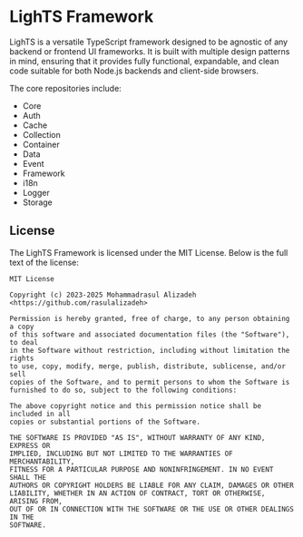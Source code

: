 # LighTS Framework

LighTS is a versatile TypeScript framework designed to be agnostic of any backend or frontend UI frameworks. It is built with multiple design patterns in mind, ensuring that it provides fully functional, expandable, and clean code suitable for both Node.js backends and client-side browsers.

The core repositories include:

- Core
- Auth
- Cache
- Collection
- Container
- Data
- Event
- Framework
- i18n
- Logger
- Storage

## License

The LighTS Framework is licensed under the MIT License. Below is the full text of the license:

```plaintext
MIT License

Copyright (c) 2023-2025 Mohammadrasul Alizadeh <https://github.com/rasulalizadeh>

Permission is hereby granted, free of charge, to any person obtaining a copy
of this software and associated documentation files (the "Software"), to deal
in the Software without restriction, including without limitation the rights
to use, copy, modify, merge, publish, distribute, sublicense, and/or sell
copies of the Software, and to permit persons to whom the Software is
furnished to do so, subject to the following conditions:

The above copyright notice and this permission notice shall be included in all
copies or substantial portions of the Software.

THE SOFTWARE IS PROVIDED "AS IS", WITHOUT WARRANTY OF ANY KIND, EXPRESS OR
IMPLIED, INCLUDING BUT NOT LIMITED TO THE WARRANTIES OF MERCHANTABILITY,
FITNESS FOR A PARTICULAR PURPOSE AND NONINFRINGEMENT. IN NO EVENT SHALL THE
AUTHORS OR COPYRIGHT HOLDERS BE LIABLE FOR ANY CLAIM, DAMAGES OR OTHER
LIABILITY, WHETHER IN AN ACTION OF CONTRACT, TORT OR OTHERWISE, ARISING FROM,
OUT OF OR IN CONNECTION WITH THE SOFTWARE OR THE USE OR OTHER DEALINGS IN THE
SOFTWARE.
```
